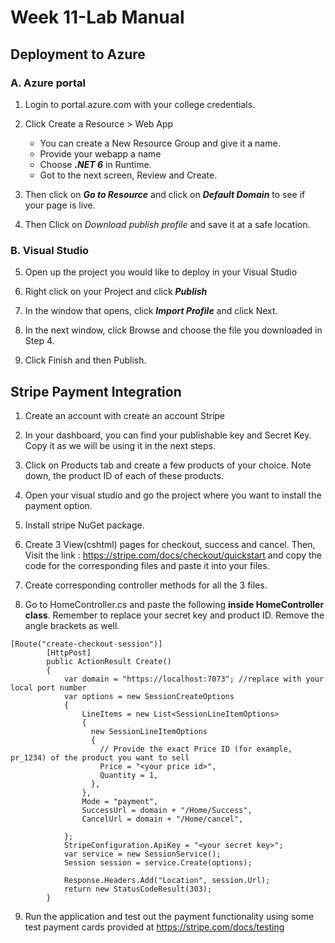 # Week 11-Lab Manual
## Deployment to Azure

### A. Azure portal
1. Login to portal.azure.com with your college credentials.
2. Click Create a Resource >  Web App
    - You can create a New Resource Group and give it a name.
    - Provide your webapp a name
    - Choose ***.NET 6*** in Runtime. 
    - Got to the next screen, Review and Create.
3. Then click on ***Go to Resource*** and click on ***Default Domain*** to see if your page is live.

4. Then Click on *Download publish profile* and save it at a safe location.

### B. Visual Studio

5. Open up the project you would like to deploy in your Visual Studio

6. Right click on your Project and click ***Publish***


7. In the window that opens, click ***Import Profile*** and click Next.

8. In the next window, click Browse and choose the file you downloaded in Step 4.

9. Click Finish and then Publish.

## Stripe Payment Integration

1. Create an account with create an account Stripe

2. In your dashboard, you can find your publishable key and Secret Key. Copy it as we will be using it in the next steps. 

3. Click on Products tab and create a few products of your choice. Note down, the product ID of each of these products. 

4. Open your visual studio and go the project where you want to install the payment option.

5. Install stripe NuGet package.

6. Create 3 View(cshtml) pages for checkout, success and cancel. Then, Visit the link : https://stripe.com/docs/checkout/quickstart and copy the code for the corresponding files and paste it into your files.

7. Create corresponding controller methods for all the 3 files. 

8.  Go to HomeController.cs and paste the following **inside HomeController class**. Remember to replace your secret key and product ID. Remove the angle brackets as well.

```
[Route("create-checkout-session")]
        [HttpPost]
        public ActionResult Create()
        {
            var domain = "https://localhost:7073"; //replace with your local port number
            var options = new SessionCreateOptions
            {
                LineItems = new List<SessionLineItemOptions>
                {
                  new SessionLineItemOptions
                  {
                    // Provide the exact Price ID (for example, pr_1234) of the product you want to sell
                    Price = "<your price id>",
                    Quantity = 1,
                  },
                },
                Mode = "payment",
                SuccessUrl = domain + "/Home/Success",
                CancelUrl = domain + "/Home/cancel",
                
            };
            StripeConfiguration.ApiKey = "<your secret key>";
            var service = new SessionService();
            Session session = service.Create(options);

            Response.Headers.Add("Location", session.Url);
            return new StatusCodeResult(303);
        }
```

9. Run the application and test out the payment functionality using some test payment cards provided at https://stripe.com/docs/testing
